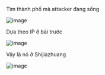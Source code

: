 Tìm thành phố mà attacker đang sống

![image](https://github.com/anhshidou/EHCCTFTraining/assets/120787381/3bbc92ab-20f6-46d2-9013-498cd4be5799)

Dựa theo IP ở bài trước

![image](https://github.com/anhshidou/EHCCTFTraining/assets/120787381/09d7400f-3dd4-4358-977d-34fcd6970b1a)

Vậy là nó ở Shijiazhuang

![image](https://github.com/anhshidou/EHCCTFTraining/assets/120787381/4bb5a89b-10d3-417d-bad3-82ab89bcae57)
